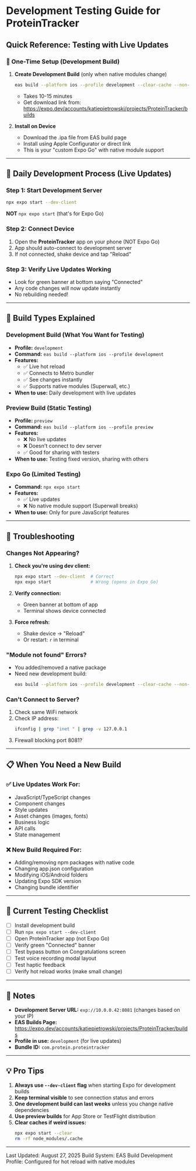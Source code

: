 # Development Testing Guide for ProteinTracker

## Quick Reference: Testing with Live Updates

### 🎯 One-Time Setup (Development Build)

1. **Create Development Build** (only when native modules change)
   ```bash
   eas build --platform ios --profile development --clear-cache --non-interactive --no-wait
   ```
   - Takes 10-15 minutes
   - Get download link from: https://expo.dev/accounts/katiepietrowski/projects/ProteinTracker/builds

2. **Install on Device**
   - Download the .ipa file from EAS build page
   - Install using Apple Configurator or direct link
   - This is your "custom Expo Go" with native module support

---

## 🔄 Daily Development Process (Live Updates)

### Step 1: Start Development Server
```bash
npx expo start --dev-client
```
**NOT** `npx expo start` (that's for Expo Go)

### Step 2: Connect Device
1. Open the **ProteinTracker** app on your phone (NOT Expo Go)
2. App should auto-connect to development server
3. If not connected, shake device and tap "Reload"

### Step 3: Verify Live Updates Working
- Look for green banner at bottom saying "Connected"
- Any code changes will now update instantly
- No rebuilding needed!

---

## 📱 Build Types Explained

### Development Build (What You Want for Testing)
- **Profile:** `development`
- **Command:** `eas build --platform ios --profile development`
- **Features:** 
  - ✅ Live hot reload
  - ✅ Connects to Metro bundler
  - ✅ See changes instantly
  - ✅ Supports native modules (Superwall, etc.)
- **When to use:** Daily development with live updates

### Preview Build (Static Testing)
- **Profile:** `preview`
- **Command:** `eas build --platform ios --profile preview`
- **Features:**
  - ❌ No live updates
  - ❌ Doesn't connect to dev server
  - ✅ Good for sharing with testers
- **When to use:** Testing fixed version, sharing with others

### Expo Go (Limited Testing)
- **Command:** `npx expo start`
- **Features:**
  - ✅ Live updates
  - ❌ No native module support (Superwall breaks)
- **When to use:** Only for pure JavaScript features

---

## 🚨 Troubleshooting

### Changes Not Appearing?
1. **Check you're using dev client:**
   ```bash
   npx expo start --dev-client  # Correct
   npx expo start               # Wrong (opens in Expo Go)
   ```

2. **Verify connection:**
   - Green banner at bottom of app
   - Terminal shows device connected

3. **Force refresh:**
   - Shake device → "Reload"
   - Or restart: `r` in terminal

### "Module not found" Errors?
- You added/removed a native package
- Need new development build:
  ```bash
  eas build --platform ios --profile development --clear-cache --non-interactive --no-wait
  ```

### Can't Connect to Server?
1. Check same WiFi network
2. Check IP address: 
   ```bash
   ifconfig | grep "inet " | grep -v 127.0.0.1
   ```
3. Firewall blocking port 8081?

---

## 📋 When You Need a New Build

### ✅ Live Updates Work For:
- JavaScript/TypeScript changes
- Component changes
- Style updates
- Asset changes (images, fonts)
- Business logic
- API calls
- State management

### ❌ New Build Required For:
- Adding/removing npm packages with native code
- Changing app.json configuration
- Modifying iOS/Android folders
- Updating Expo SDK version
- Changing bundle identifier

---

## 🎯 Current Testing Checklist

- [ ] Install development build
- [ ] Run `npx expo start --dev-client`
- [ ] Open ProteinTracker app (not Expo Go)
- [ ] Verify green "Connected" banner
- [ ] Test bypass button on Congratulations screen
- [ ] Test voice recording modal layout
- [ ] Test haptic feedback
- [ ] Verify hot reload works (make small change)

---

## 📝 Notes

- **Development Server URL:** `exp://10.0.0.42:8081` (changes based on your IP)
- **EAS Builds Page:** https://expo.dev/accounts/katiepietrowski/projects/ProteinTracker/builds
- **Profile in use:** `development` (for live updates)
- **Bundle ID:** `com.protein.proteintracker`

---

## 💡 Pro Tips

1. **Always use `--dev-client` flag** when starting Expo for development builds
2. **Keep terminal visible** to see connection status and errors
3. **One development build can last weeks** unless you change native dependencies
4. **Use preview builds** for App Store or TestFlight distribution
5. **Clear caches if weird issues:** 
   ```bash
   npx expo start --clear
   rm -rf node_modules/.cache
   ```

---

Last Updated: August 27, 2025
Build System: EAS Build
Development Profile: Configured for hot reload with native modules